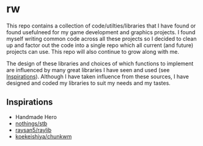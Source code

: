 # rw

This repo contains a collection of code/utilties/libraries that I have found
or found usefulneed  for my game development and graphics projects. I found myself writing common code
across all these projects so I decided to clean up and factor out the code into
a single repo which all current (and future) projects can use. This repo will also
continue to grow along with me.

The design of these libraries and choices of which functions to implement
are influenced by many great libraries I have seen and used (see
[Inspirations](#inspirations)). Although I have taken influence from these sources,
I have designed and coded my libraries to suit my needs
and my tastes.

## Inspirations

- Handmade Hero
- [nothings/stb](https://github.com/nothings/stb)
- [raysan5/raylib](https://github.com/raysan5/raylib)
- [koekeishiya/chunkwm](https://github.com/koekeishiya/chunkwm)
